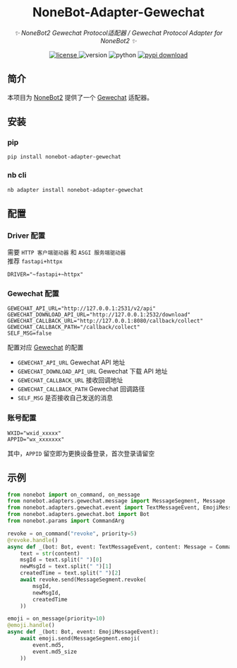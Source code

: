 <div align="center">

# NoneBot-Adapter-Gewechat

_✨ NoneBot2 Gewechat Protocol适配器 / Gewechat Protocol Adapter for NoneBot2 ✨_

<a href="https://cdn.jsdelivr.net/gh/Shine-Light/nonebot-adapter-gewechat@master/LICENSE">
  <img src="https://img.shields.io/github/license/Shine-Light/nonebot-adapter-gewechat" alt="license">
</a>
<img src="https://img.shields.io/pypi/v/nonebot-adapter-gewechat" alt="version">
<img src="https://img.shields.io/badge/Python-3.9+-yellow" alt="python">
<a href="https://pypi.python.org/pypi/nonebot-adapter-gewechat">
  <img src="https://img.shields.io/pypi/dm/nonebot-adapter-gewechat" alt="pypi download">
</a>

</div>

## 简介

本项目为 [NoneBot2](https://github.com/nonebot/nonebot2) 提供了一个 [Gewechat](https://github.com/Devo919/Gewechat) 适配器。

## 安装
### pip
```bash
pip install nonebot-adapter-gewechat
```
### nb cli
```bash
nb adapter install nonebot-adapter-gewechat
```

## 配置
### Driver 配置
需要 `HTTP 客户端驱动器` 和 `ASGI 服务端驱动器`  
推荐 `fastapi+httpx`
```
DRIVER="~fastapi+~httpx"
```
### Gewechat 配置
```dotenv
GEWECHAT_API_URL="http://127.0.0.1:2531/v2/api"
GEWECHAT_DOWNLOAD_API_URL="http://127.0.0.1:2532/download"
GEWECHAT_CALLBACK_URL="http://127.0.0.1:8080/callback/collect"
GEWECHAT_CALLBACK_PATH="/callback/collect"
SELF_MSG=false
```
配置对应 [Gewechat](https://github.com/Devo919/Gewechat) 的配置
- `GEWECHAT_API_URL` Gewechat API 地址
- `GEWECHAT_DOWNLOAD_API_URL` Gewechat 下载 API 地址
- `GEWECHAT_CALLBACK_URL` 接收回调地址
- `GEWECHAT_CALLBACK_PATH` Gewechat 回调路径
- `SELF_MSG` 是否接收自己发送的消息

### 账号配置
```dotenv
WXID="wxid_xxxxx"
APPID="wx_xxxxxxx"
```
其中，`APPID` 留空即为更换设备登录，首次登录请留空

## 示例
```python
from nonebot import on_command, on_message
from nonebot.adapters.gewechat.message import MessageSegment, Message
from nonebot.adapters.gewechat.event import TextMessageEvent, EmojiMessageEvent
from nonebot.adapters.gewechat.bot import Bot
from nonebot.params import CommandArg

revoke = on_command("revoke", priority=5)
@revoke.handle()
async def _(bot: Bot, event: TextMessageEvent, content: Message = CommandArg()):
    text = str(content)
    msgId = text.split(" ")[0]
    newMsgId = text.split(" ")[1]
    createdTime = text.split(" ")[2]
    await revoke.send(MessageSegment.revoke(
        msgId,
        newMsgId,
        createdTime
    ))

emoji = on_message(priority=10)
@emoji.handle()
async def _(bot: Bot, event: EmojiMessageEvent):
    await emoji.send(MessageSegment.emoji(
        event.md5,
        event.md5_size
    ))
```